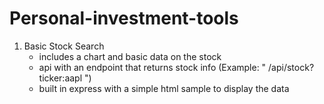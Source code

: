 # Personal-investment-tools

1. Basic Stock Search
    - includes a chart and basic data on the stock
    - api with an endpoint that returns stock info (Example: " /api/stock?ticker:aapl ")
    - built in express with a simple html sample to display the data